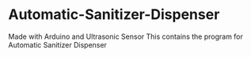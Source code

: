 # Automatic-Sanitizer-Dispenser
Made with Arduino and Ultrasonic Sensor
This contains the program for Automatic Sanitizer Dispenser
